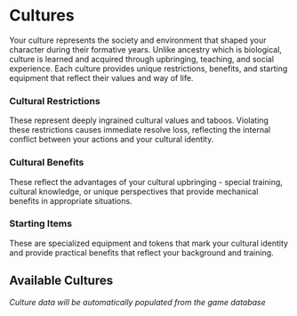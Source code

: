 # Cultures

Your culture represents the society and environment that shaped your character during their formative years. Unlike ancestry which is biological, culture is learned and acquired through upbringing, teaching, and social experience. Each culture provides unique restrictions, benefits, and starting equipment that reflect their values and way of life.

### Cultural Restrictions

These represent deeply ingrained cultural values and taboos. Violating these restrictions causes immediate resolve loss, reflecting the internal conflict between your actions and your cultural identity.

### Cultural Benefits

These reflect the advantages of your cultural upbringing - special training, cultural knowledge, or unique perspectives that provide mechanical benefits in appropriate situations.

### Starting Items

These are specialized equipment and tokens that mark your cultural identity and provide practical benefits that reflect your background and training.

<div class="triangle-line"></div>

## Available Cultures

<!-- CULTURE_DATA_START -->
*Culture data will be automatically populated from the game database*
<!-- CULTURE_DATA_END -->
